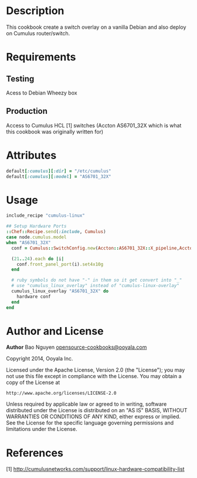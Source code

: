 Description
===========

This cookbook create a switch overlay on a vanilla Debian and also deploy on
Cumulus router/switch.

Requirements
============

## Testing
Acess to Debian Wheezy box

## Production
Access to Cumulus HCL [1] switches (Accton AS6701_32X which is what this cookbook was originally written for)

Attributes
==========

```ruby
default[:cumulus][:dir] = "/etc/cumulus"
default[:cumulus][:model] = "AS6701_32X"
```

Usage
=====

```ruby
include_recipe "cumulus-linux"

## Setup Hardware Ports
::Chef::Recipe.send(:include, Cumulus)
case node.cumulus.model
when "AS6701_32X"
  conf = Cumulus::SwitchConfig.new(Accton::AS6701_32X::X_pipeline,Accton::AS6701_32X::Y_pipeline)

  (21..24).each do |i|
    conf.front_panel_port(i).set4x10g
  end

  # ruby symbols do not have "-" in them so it get convert into "_"
  # use "cumulus_linux_overlay" instead of "cumulus-linux-overlay"
  cumulus_linux_overlay "AS6701_32X" do
    hardware conf
  end
end
```

Author and License
===================

__Author__ Bao Nguyen <opensource-cookbooks@ooyala.com>

Copyright 2014, Ooyala Inc.

Licensed under the Apache License, Version 2.0 (the "License");
you may not use this file except in compliance with the License.
You may obtain a copy of the License at

    http://www.apache.org/licenses/LICENSE-2.0

Unless required by applicable law or agreed to in writing, software
distributed under the License is distributed on an "AS IS" BASIS,
WITHOUT WARRANTIES OR CONDITIONS OF ANY KIND, either express or implied.
See the License for the specific language governing permissions and
limitations under the License.

References
==========

[1] http://cumulusnetworks.com/support/linux-hardware-compatibility-list

